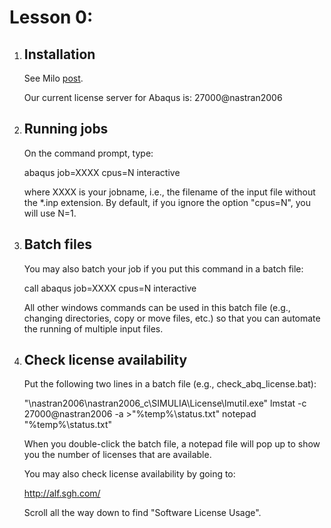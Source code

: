 # Lesson 0: 

 1. ## Installation
	
	See Milo [post](https://milo.sgh.com/community/software/blog/2019/02/15/abaqus-2019-is-available-and-some-thoughts-on-software-versions).
	
	Our current license server for Abaqus is: 27000@nastran2006
	
 2. ## Running jobs
 
	On the command prompt, type:
	
	abaqus job=XXXX cpus=N interactive
	
	where XXXX is your jobname, i.e., the filename of the input file without the *.inp extension. By default, if you ignore the option "cpus=N", you will use N=1.
	
 3. ## Batch files
 
	You may also batch your job if you put this command in a batch file:
	
	call abaqus job=XXXX cpus=N interactive
	
	All other windows commands can be used in this batch file (e.g., changing directories, copy or move files, etc.) so that you can automate the running of multiple input files.
	
 4. ## Check license availability
 
	Put the following two lines in a batch file (e.g., check_abq_license.bat):
	
	"\\nastran2006\nastran2006_c\SIMULIA\License\lmutil.exe" lmstat -c 27000@nastran2006 -a >"%temp%\status.txt" 
	notepad "%temp%\status.txt"

	When you double-click the batch file, a notepad file will pop up to show you the number of licenses that are available.
	
	You may also check license availability by going to:
	
	http://alf.sgh.com/
	
	Scroll all the way down to find "Software License Usage".